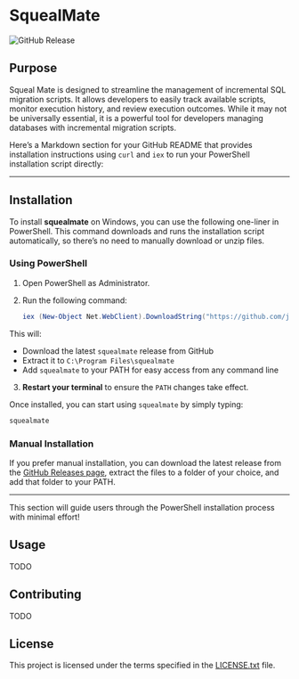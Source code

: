 # SquealMate

![GitHub Release](https://img.shields.io/github/v/release/josefjura/squeal-mate?include_prereleases)

## Purpose
Squeal Mate is designed to streamline the management of incremental SQL migration scripts. It allows developers to easily track available scripts, monitor execution history, and review execution outcomes. While it may not be universally essential, it is a powerful tool for developers managing databases with incremental migration scripts.

Here’s a Markdown section for your GitHub README that provides installation instructions using `curl` and `iex` to run your PowerShell installation script directly:

---

## Installation

To install **squealmate** on Windows, you can use the following one-liner in PowerShell. This command downloads and runs the installation script automatically, so there’s no need to manually download or unzip files.

### Using PowerShell

1. Open PowerShell as Administrator.
2. Run the following command:

   ```powershell
   iex (New-Object Net.WebClient).DownloadString("https://github.com/josefjura/squeal-mate/raw/master/deployment/install_windows.ps1")
   ```

This will:
- Download the latest `squealmate` release from GitHub
- Extract it to `C:\Program Files\squealmate`
- Add `squealmate` to your PATH for easy access from any command line

3. **Restart your terminal** to ensure the `PATH` changes take effect.

Once installed, you can start using `squealmate` by simply typing:

```powershell
squealmate
```

### Manual Installation

If you prefer manual installation, you can download the latest release from the [GitHub Releases page](https://github.com/josefjura/squeal-mate/releases), extract the files to a folder of your choice, and add that folder to your PATH.

---

This section will guide users through the PowerShell installation process with minimal effort!

## Usage
TODO

## Contributing
TODO

## License
This project is licensed under the terms specified in the [LICENSE.txt](./LICENSE.txt) file. 
